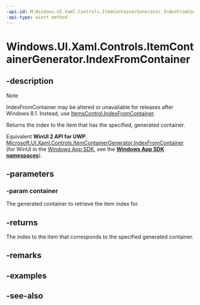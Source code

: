 ```yaml
---
-api-id: M:Windows.UI.Xaml.Controls.ItemContainerGenerator.IndexFromContainer(Windows.UI.Xaml.DependencyObject)
-api-type: winrt method
---
```


<!-- Method syntax
public int IndexFromContainer(Windows.UI.Xaml.DependencyObject container)
-->

# Windows.UI.Xaml.Controls.ItemContainerGenerator.IndexFromContainer

## -description
> [!NOTE]
> IndexFromContainer may be altered or unavailable for releases after Windows 8.1. Instead, use [ItemsControl.IndexFromContainer](itemscontrol_indexfromcontainer_392666786.md).

Returns the index to the item that has the specified, generated container.

Equivalent **WinUI 2 API for UWP**: [Microsoft.UI.Xaml.Controls.ItemContainerGenerator.IndexFromContainer](/windows/winui/api/microsoft.ui.xaml.controls.itemcontainergenerator.indexfromcontainer) (for WinUI in the [Windows App SDK](/windows/apps/windows-app-sdk/), see the **[Windows App SDK namespaces](/windows/windows-app-sdk/api/winrt/)**).

## -parameters
### -param container
The generated container to retrieve the item index for.

## -returns
The index to the item that corresponds to the specified generated container.

## -remarks

## -examples

## -see-also
